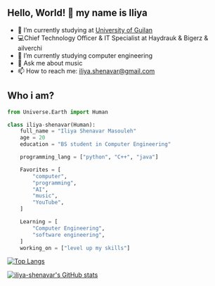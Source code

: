 ## Hello, World! 👋 my name is Iliya


- 🔭 I’m currently studying at [University of Guilan](https://english.guilan.ac.ir/)
- 💻Chief Technology Officer & IT Specialist at Haydrauk & Bigerz & ailverchi
- 🌱 I’m currently studying computer engineering
- 💬 Ask me about music 
- 📫 How to reach me: iliya.shenavar@gmail.com 


## Who i am?
```py
from Universe.Earth import Human

class iliya-shenavar(Human):
    full_name = "Iliya Shenavar Masouleh"
    age = 20
    education = "BS student in Computer Engineering"

    programming_lang = ["python", "C++", "java"]

    Favorites = [
        "computer",
        "programming",
        "AI",
        "music",
        "YouTube", 
    ]

    Learning = [
        "Computer Engineering",
        "software engineering",
    ]
    working_on = ["level up my skills"]

```



[![Top Langs](https://github-readme-stats.vercel.app/api/top-langs/?username=iliya-shenavar&hide=Vim+Script,Vim+Snippet,C&theme=tokyonight&hide_border=true&border_radius=10&bg_color=15,0d1117,1a1b26&show_icons=true&layout=compact)](https://github.com/iliya-shenavar)


[![iliya-shenavar's GitHub stats](https://github-readme-stats.vercel.app/api?username=iliya-shenavar&hide=prs&custom_title=My%20Github%20Stat's&show_icons=true&theme=tokyonight&border_radius=10&hide_border=true&bg_color=15,0d1117,1a1b26)](https://github.com/iliya-shenavar)


<!--
**iliya-shenavar/iliya-shenavar** is a ✨ _special_ ✨ repository because its `README.md` (this file) appears on your GitHub profile.

Here are some ideas to get you started:

- 🔭 I’m currently working on ...
- 🌱 I’m currently learning ...
- 👯 I’m looking to collaborate on ...
- 🤔 I’m looking for help with ...
- 💬 Ask me about ...
- 📫 How to reach me: ...
- 😄 Pronouns: ...
- ⚡ Fun fact: ...
-->
